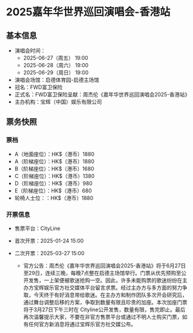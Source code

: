 # 2025嘉年华世界巡回演唱会-香港站
## 基本信息
- 演唱会时间：
    - 2025-06-27（周五） 19:00
    - 2025-06-28（周六） 19:00
    - 2025-06-29（周日） 19:00
- 演唱会场馆：启德体育园-启德主场馆
- 冠名：FWD富卫保险
- 正式名：FWD富卫保险呈献：周杰伦《嘉年华世界巡回演唱会2025-香港站》
- 主办机构：宝辉（中国）娱乐有限公司
## 票务快照
### 票档
- A（地面座位）：HK$（港币）1880
- A（阶梯座位）：HK$（港币）1880
- B（阶梯座位）：HK$（港币）1680
- C（阶梯座位）：HK$（港币）1380
- D（阶梯座位）：HK$（港币）980
- E（阶梯座位）：HK$（港币）680
- 轮椅人士位：：HK$（港币）1880
### 开票信息
- 售票平台：CityLine

- 首次开票：2025-01-24 15:00
- 二次开票：2025-03-27 15:00
    - 官方公告：周杰伦《嘉年华世界巡回演唱会2025-香港站》将于6月27日至29日，连续三晚，每晚7点整在启德主场馆举行。门票从优先预购至公开发售，一上架便被歌迷抢购一空。因此，许多未能购票的歌迷纷纷在主办方宝辉娱乐官方社交媒体平台留言求票。经过主办方与多方面的努力争取，今天终于有好消息带给歌迷。在主办方和制作团队多次开会研究后，通过舞台调整后移的方案，争取到数量有限且珍贵的加座。本次加座门票将于3月27日下午三时在 Cityline公开发售，数量有限，售完即止。最后再次温馨提示大家，不要在非官方售票平台或通过不明人士购买门票，如有任何官方新消息将通过宝辉乐官方社交媒公布。